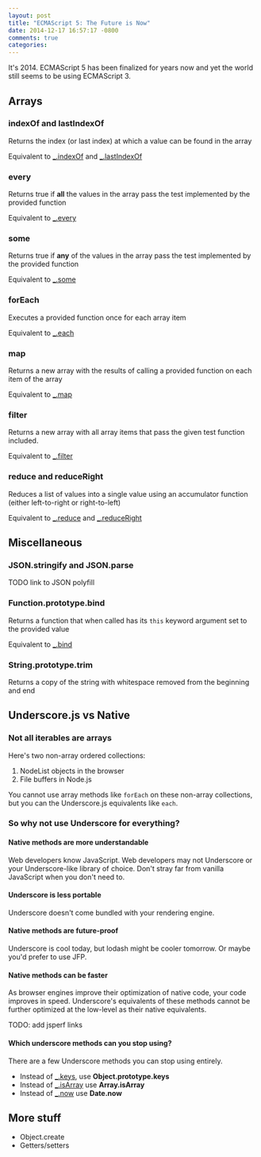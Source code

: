 ```yaml
---
layout: post
title: "ECMAScript 5: The Future is Now"
date: 2014-12-17 16:57:17 -0800
comments: true
categories: 
---
```


It's 2014.  ECMAScript 5 has been finalized for years now and yet the world still seems to be using ECMAScript 3.

## Arrays

### indexOf and lastIndexOf

Returns the index (or last index) at which a value can be found in the array

Equivalent to [\_.indexOf][] and [\_.lastIndexOf][]

### every

Returns true if **all** the values in the array pass the test implemented by the provided function

Equivalent to [\_.every][]

### some

Returns true if **any** of the values in the array pass the test implemented by the provided function

Equivalent to [\_.some][]

### forEach

Executes a provided function once for each array item

Equivalent to [\_.each][]

### map

Returns a new array with the results of calling a provided function on each item of the array

Equivalent to [\_.map][]

### filter

Returns a new array with all array items that pass the given test function included.

Equivalent to [\_.filter][]

### reduce and reduceRight

Reduces a list of values into a single value using an accumulator function (either left-to-right or right-to-left)

Equivalent to [\_.reduce][] and [\_.reduceRight][]

## Miscellaneous

### JSON.stringify and JSON.parse

TODO link to JSON polyfill

### Function.prototype.bind

Returns a function that when called has its `this` keyword argument set to the provided value

Equivalent to [\_.bind][]

### String.prototype.trim

Returns a copy of the string with whitespace removed from the beginning and end

## Underscore.js vs Native

### Not all iterables are arrays

Here's two non-array ordered collections:

1. NodeList objects in the browser
2. File buffers in Node.js

You cannot use array methods like `forEach` on these non-array collections, but you can the Underscore.js equivalents like `each`.

### So why not use Underscore for everything?

#### Native methods are more understandable

Web developers know JavaScript.  Web developers may not Underscore or your Underscore-like library of choice.  Don't stray far from vanilla JavaScript when you don't need to.

#### Underscore is less portable

Underscore doesn't come bundled with your rendering engine.

#### Native methods are future-proof

Underscore is cool today, but lodash might be cooler tomorrow.  Or maybe you'd prefer to use JFP.

#### Native methods can be faster

As browser engines improve their optimization of native code, your code improves in speed.  Underscore's equivalents of these methods cannot be further optimized at the low-level as their native equivalents.

TODO: add jsperf links

#### Which underscore methods can you stop using?

There are a few Underscore methods you can stop using entirely.

- Instead of [\_.keys][], use **Object.prototype.keys**
- Instead of [\_.isArray][] use **Array.isArray**
- Instead of [\_.now][] use **Date.now**

## More stuff

- Object.create
- Getters/setters


[\_.bind]: http://underscorejs.org/#bind
[\_.each]: http://underscorejs.org/#each
[\_.every]: http://underscorejs.org/#every
[\_.filter]: http://underscorejs.org/#filter
[\_.indexOf]: http://underscorejs.org/#indexOf
[\_.isArray]: http://underscorejs.org/#isArray
[\_.keys]: http://underscorejs.org/#keys
[\_.lastIndexOf]: http://underscorejs.org/#lastIndexOf
[\_.map]: http://underscorejs.org/#map
[\_.now]: http://underscorejs.org/#now
[\_.reduce]: http://underscorejs.org/#reduce
[\_.reduceRight]: http://underscorejs.org/#reduceRight
[\_.some]: http://underscorejs.org/#some
